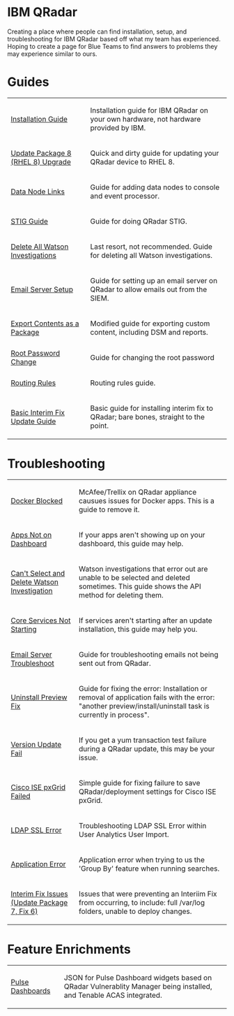 # IBM QRadar
Creating a place where people can find installation, setup, and troubleshooting for IBM QRadar based off what my team has experienced. Hoping to create a page for Blue Teams to find answers to problems they may experience similar to ours.

# Guides
<table>
  <tr>
    <td>
      <a href="https://github.com/PudgyDragon/QRadar/blob/main/InstallationGuide.md">Installation Guide</a>
    </td>
    <td>
      <p>Installation guide for IBM QRadar on your own hardware, not hardware provided by IBM.</p>
    </td>
  </tr>
  <tr>
    <td>
      <a href="https://github.com/PudgyDragon/QRadar/blob/main/UpdateRHEL8.md">Update Package 8 (RHEL 8) Upgrade</a>
    </td>
    <td>
      <p>Quick and dirty guide for updating your QRadar device to RHEL 8.</p>
    </td>
  </tr>
  <tr>
    <td>
      <a href="https://github.com/PudgyDragon/QRadar/blob/main/Data%20Node%20Links">Data Node Links</a>
    </td>
    <td>
      <p>Guide for adding data nodes to console and event processor.</p>
    </td>
  </tr>
  <tr>
    <td>
      <a href="https://github.com/PudgyDragon/QRadar/blob/main/STIG.md">STIG Guide</a>
    </td>
    <td>
      <p>Guide for doing QRadar STIG.</p>
    </td>
  </tr>  
  <tr>
    <td>
      <a href="https://github.com/PudgyDragon/QRadar/blob/main/Delete%20All%20Watson%20Investigations">Delete All Watson Investigations</a>
    </td>
    <td>
      <p>Last resort, not recommended. Guide for deleting all Watson investigations.</p>
    </td>
  </tr>  
  <tr>
    <td>
      <a href="https://github.com/PudgyDragon/QRadar/blob/main/Email%20Server%20Setup">Email Server Setup</a>
    </td>
    <td>
      <p>Guide for setting up an email server on QRadar to allow emails out from the SIEM.</p>
    </td>
  </tr>  
  <tr>
    <td>
      <a href="https://github.com/PudgyDragon/QRadar/blob/main/Export%20Contents%20as%20a%20Package">Export Contents as a Package</a>
    </td>
    <td>
      <p>Modified guide for exporting custom content, including DSM and reports.</p>
    </td>
  </tr>  
  <tr>
    <td>
      <a href="https://github.com/PudgyDragon/QRadar/blob/main/Root%20Password%20Change">Root Password Change</a>
    </td>
    <td>
      <p>Guide for changing the root password</p>
    </td>
  </tr>
  <tr>
    <td>
      <a href="https://github.com/PudgyDragon/QRadar/blob/main/Routing%20Rules">Routing Rules</a>
    </td>
    <td>
      <p>Routing rules guide.</p>
    </td>
  </tr>
  <tr>
    <td>
      <a href="https://github.com/PudgyDragon/QRadar/blob/main/InterimFixUpdateGuide.md">Basic Interim Fix Update Guide</a>
    </td>
    <td>
      <p>Basic guide for installing interim fix to QRadar; bare bones, straight to the point.</p>
    </td>
  </tr>
</table>

# Troubleshooting
<table>
  <tr>
    <td>
      <a href="https://github.com/PudgyDragon/QRadar/blob/main/Docker%20Blocked">Docker Blocked</a>
    </td>
    <td>
      <p>McAfee/Trellix on QRadar appliance causues issues for Docker apps. This is a guide to remove it.</p>
    </td>
  </tr>
  <tr>
    <td>
      <a href="https://github.com/PudgyDragon/QRadar/blob/main/Apps%20Not%20on%20Dashboard">Apps Not on Dashboard</a>
    </td>
    <td>
      <p>If your apps aren't showing up on your dashboard, this guide may help.</p>
    </td>
  </tr>
  <tr>
    <td>
      <a href="https://github.com/PudgyDragon/QRadar/blob/main/Can't%20Select%20and%20Delete%20Watson%20Investigation">Can't Select and Delete Watson Investigation</a>
    </td>
    <td>
      <p>Watson investigations that error out are unable to be selected and deleted sometimes. This guide shows the API method for deleting them.</p>
    </td>
  </tr>
  <tr>
    <td>
      <a href="https://github.com/PudgyDragon/QRadar/blob/main/Core%20Services%20Not%20Starting">Core Services Not Starting</a>
    </td>
    <td>
      <p>If services aren't starting after an update installation, this guide may help you.</p>
    </td>
  </tr>
  <tr>
    <td>
      <a href="https://github.com/PudgyDragon/QRadar/blob/main/Email%20Server%20Troubleshoot">Email Server Troubleshoot</a>
    </td>
    <td>
      <p>Guide for troubleshooting emails not being sent out from QRadar.</p>
    </td>
  </tr>
  <tr>
    <td>
      <a href="https://github.com/PudgyDragon/QRadar/blob/main/Uninstall%20Preview%20Fix">Uninstall Preview Fix</a>
    </td>
    <td>
      <p>Guide for fixing the error: Installation or removal of application fails with the error: "another preview/install/uninstall task is currently in process".</p>
    </td>
  </tr>
  <tr>
    <td>
      <a href="https://github.com/PudgyDragon/QRadar/blob/main/Version%20Update%20Fail">Version Update Fail</a>
    </td>
    <td>
      <p>If you get a yum transaction test failure during a QRadar update, this may be your issue.</p>
    </td>
  </tr>
  <tr>
    <td>
      <a href="https://github.com/PudgyDragon/QRadar/blob/main/Cisco%20ISE%20pxGrid%20Failed">Cisco ISE pxGrid Failed</a>
    </td>
    <td>
      <p>Simple guide for fixing failure to save QRadar/deployment settings for Cisco ISE pxGrid.</p>
    </td>
  </tr>
  <tr>
    <td>
      <a href="https://github.com/PudgyDragon/QRadar/blob/main/LDAP_SSL_Error.md">LDAP SSL Error</a>
    </td>
    <td>
      <p>Troubleshooting LDAP SSL Error within User Analytics User Import.</p>
    </td>
  </tr>
  <tr>
    <td>
      <a href="https://github.com/PudgyDragon/QRadar/blob/main/ApplicationError.md">Application Error</a>
    </td>
    <td>
      <p>Application error when trying to us the 'Group By' feature when running searches.</p>
    </td>
  </tr>
  <tr>
    <td>
      <a href="https://github.com/PudgyDragon/QRadar/blob/main/InterimFixIssues.md">Interim Fix Issues (Update Package 7, Fix 6)</a>
    </td>
    <td>
      <p>Issues that were preventing an Interiim Fix from occurring, to include: full /var/log folders, unable to deploy changes.</p>
    </td>
  </tr>
</table>

# Feature Enrichments
<table>
  <tr>
    <td>
      <a href="https://github.com/PudgyDragon/QRadar/tree/main/Pulse%20Dashboards">Pulse Dashboards</a>
    </td>
    <td>
      <p>JSON for Pulse Dashboard widgets based on QRadar Vulnerablity Manager being installed, and Tenable ACAS integrated.</p>
    </td>
  </tr>
</table>
